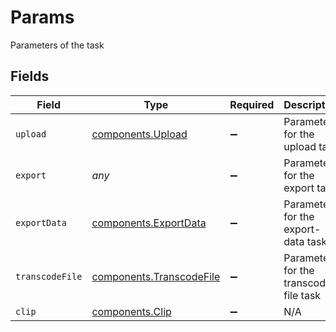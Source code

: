 # Params

Parameters of the task


## Fields

| Field                                                                | Type                                                                 | Required                                                             | Description                                                          |
| -------------------------------------------------------------------- | -------------------------------------------------------------------- | -------------------------------------------------------------------- | -------------------------------------------------------------------- |
| `upload`                                                             | [components.Upload](../../models/components/upload.md)               | :heavy_minus_sign:                                                   | Parameters for the upload task                                       |
| `export`                                                             | *any*                                                                | :heavy_minus_sign:                                                   | Parameters for the export task                                       |
| `exportData`                                                         | [components.ExportData](../../models/components/exportdata.md)       | :heavy_minus_sign:                                                   | Parameters for the export-data task                                  |
| `transcodeFile`                                                      | [components.TranscodeFile](../../models/components/transcodefile.md) | :heavy_minus_sign:                                                   | Parameters for the transcode-file task                               |
| `clip`                                                               | [components.Clip](../../models/components/clip.md)                   | :heavy_minus_sign:                                                   | N/A                                                                  |